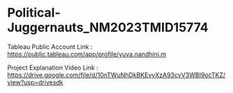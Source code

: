 # Political-Juggernauts_NM2023TMID15774

Tableau Public Account Link : https://public.tableau.com/app/profile/yuva.nandhini.m

Project Explanation Video Link : https://drive.google.com/file/d/10nTWuNhDkBKEvyXzA93cyV3WBI9ocTKZ/view?usp=drivesdk
